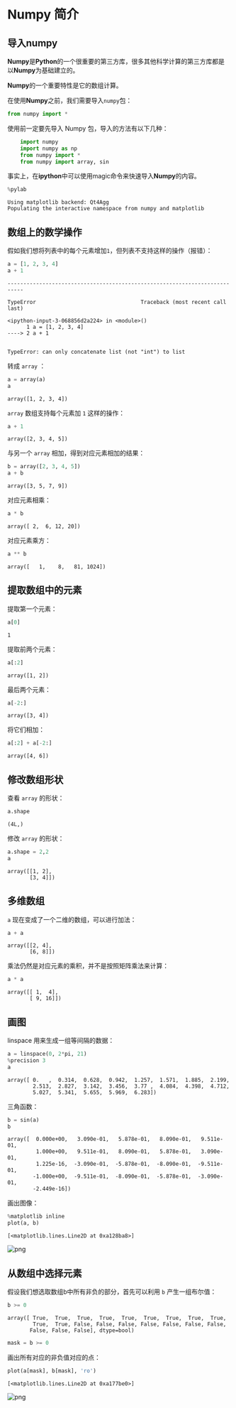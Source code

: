 
# Numpy 简介

## 导入numpy

**Numpy**是**Python**的一个很重要的第三方库，很多其他科学计算的第三方库都是以**Numpy**为基础建立的。

**Numpy**的一个重要特性是它的数组计算。

在使用**Numpy**之前，我们需要导入`numpy`包：


```python
from numpy import *
```

使用前一定要先导入 Numpy 包，导入的方法有以下几种：

```python    
    import numpy
    import numpy as np
    from numpy import *
    from numpy import array, sin
```

事实上，在**ipython**中可以使用magic命令来快速导入**Numpy**的内容。


```python
%pylab
```

    Using matplotlib backend: Qt4Agg
    Populating the interactive namespace from numpy and matplotlib


## 数组上的数学操作

假如我们想将列表中的每个元素增加`1`，但列表不支持这样的操作（报错）：


```python
a = [1, 2, 3, 4]
a + 1
```


    ---------------------------------------------------------------------------

    TypeError                                 Traceback (most recent call last)

    <ipython-input-3-068856d2a224> in <module>()
          1 a = [1, 2, 3, 4]
    ----> 2 a + 1
    

    TypeError: can only concatenate list (not "int") to list


转成 `array` ：


```python
a = array(a)
a
```




    array([1, 2, 3, 4])



`array` 数组支持每个元素加 `1` 这样的操作：


```python
a + 1
```




    array([2, 3, 4, 5])



与另一个 `array` 相加，得到对应元素相加的结果：


```python
b = array([2, 3, 4, 5])
a + b
```




    array([3, 5, 7, 9])



对应元素相乘：


```python
a * b
```




    array([ 2,  6, 12, 20])



对应元素乘方：


```python
a ** b
```




    array([   1,    8,   81, 1024])



## 提取数组中的元素

提取第一个元素：


```python
a[0]
```




    1



提取前两个元素：


```python
a[:2]
```




    array([1, 2])



最后两个元素：


```python
a[-2:]
```




    array([3, 4])



将它们相加：


```python
a[:2] + a[-2:]
```




    array([4, 6])



## 修改数组形状

查看 `array` 的形状：


```python
a.shape
```




    (4L,)



修改 `array` 的形状：


```python
a.shape = 2,2
a
```




    array([[1, 2],
           [3, 4]])



## 多维数组

`a` 现在变成了一个二维的数组，可以进行加法：


```python
a + a
```




    array([[2, 4],
           [6, 8]])



乘法仍然是对应元素的乘积，并不是按照矩阵乘法来计算：


```python
a * a
```




    array([[ 1,  4],
           [ 9, 16]])



## 画图

linspace 用来生成一组等间隔的数据：


```python
a = linspace(0, 2*pi, 21)
%precision 3
a
```




    array([ 0.   ,  0.314,  0.628,  0.942,  1.257,  1.571,  1.885,  2.199,
            2.513,  2.827,  3.142,  3.456,  3.77 ,  4.084,  4.398,  4.712,
            5.027,  5.341,  5.655,  5.969,  6.283])



三角函数：


```python
b = sin(a)
b
```




    array([  0.000e+00,   3.090e-01,   5.878e-01,   8.090e-01,   9.511e-01,
             1.000e+00,   9.511e-01,   8.090e-01,   5.878e-01,   3.090e-01,
             1.225e-16,  -3.090e-01,  -5.878e-01,  -8.090e-01,  -9.511e-01,
            -1.000e+00,  -9.511e-01,  -8.090e-01,  -5.878e-01,  -3.090e-01,
            -2.449e-16])



画出图像：


```python
%matplotlib inline
plot(a, b)
```




    [<matplotlib.lines.Line2D at 0xa128ba8>]




![png](output_44_1.png)


## 从数组中选择元素

假设我们想选取数组b中所有非负的部分，首先可以利用 `b` 产生一组布尔值：


```python
b >= 0
```




    array([ True,  True,  True,  True,  True,  True,  True,  True,  True,
            True,  True, False, False, False, False, False, False, False,
           False, False, False], dtype=bool)




```python
mask = b >= 0
```

画出所有对应的非负值对应的点：


```python
plot(a[mask], b[mask], 'ro')
```




    [<matplotlib.lines.Line2D at 0xa177be0>]




![png](output_50_1.png)

